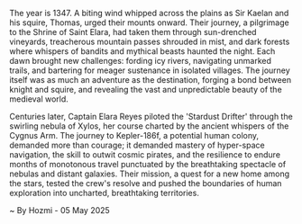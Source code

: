 
The year is 1347.  A biting wind whipped across the plains as Sir Kaelan and his squire, Thomas, urged their mounts onward.  Their journey, a pilgrimage to the Shrine of Saint Elara, had taken them through sun-drenched vineyards, treacherous mountain passes shrouded in mist, and dark forests where whispers of bandits and mythical beasts haunted the night.  Each dawn brought new challenges: fording icy rivers, navigating unmarked trails, and bartering for meager sustenance in isolated villages.  The journey itself was as much an adventure as the destination, forging a bond between knight and squire, and revealing the vast and unpredictable beauty of the medieval world.


Centuries later, Captain Elara Reyes piloted the 'Stardust Drifter' through the swirling nebula of Xylos, her course charted by the ancient whispers of the Cygnus Arm.  The journey to Kepler-186f, a potential human colony, demanded more than courage; it demanded mastery of hyper-space navigation, the skill to outwit cosmic pirates, and the resilience to endure months of monotonous travel punctuated by the breathtaking spectacle of nebulas and distant galaxies.  Their mission, a quest for a new home among the stars, tested the crew's resolve and pushed the boundaries of human exploration into uncharted, breathtaking territories.

~ By Hozmi - 05 May 2025
